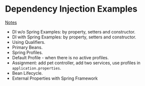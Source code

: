 # Dependency Injection Examples

[Notes](notes.md)

* DI w/o Spring Examples: by property, setters and constructor.
* DI with Spring Examples: by property, setters and constructor.
* Using Qualifiers.
* Primary Beans.
* Spring Profiles.
* Default Profile - when there is no active profiles.
* Assignment: add pet controller, add two services, use profiles in `application.properties`.
* Bean Lifecycle.
* External Properties with Spring Framework
